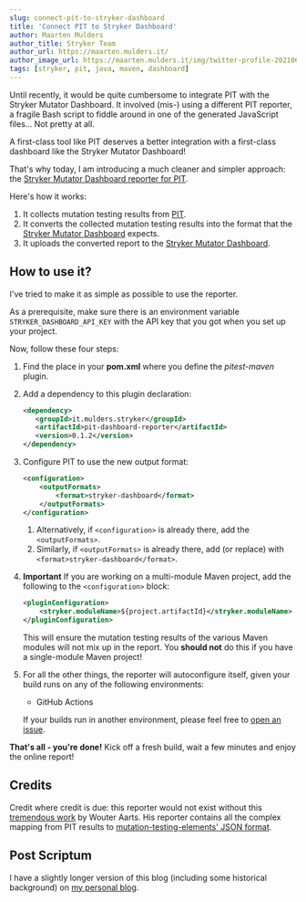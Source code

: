 ```yaml
---
slug: connect-pit-to-stryker-dashboard
title: 'Connect PIT to Stryker Dashboard'
author: Maarten Mulders
author_title: Stryker Team
author_url: https://maarten.mulders.it/
author_image_url: https://maarten.mulders.it/img/twitter-profile-202106.png
tags: [stryker, pit, java, maven, dashboard]
---
```


<head>
  <link rel="canonical" href="https://maarten.mulders.it/2022/07/mutation-testing-badge-with-pit-and-stryker-dashboard/" />
</head>

Until recently, it would be quite cumbersome to integrate PIT with the Stryker Mutator Dashboard.
It involved (mis-) using a different PIT reporter, a fragile Bash script to fiddle around in one of the generated JavaScript files...
Not pretty at all.

A first-class tool like PIT deserves a better integration with a first-class dashboard like the Stryker Mutator Dashboard!

<!-- truncate -->

That's why today, I am introducing a much cleaner and simpler approach: the [Stryker Mutator Dashboard reporter for PIT](https://github.com/mthmulders/pit-stryker-dashboard-reporter).

Here's how it works:

1. It collects mutation testing results from [PIT](https://pitest.org/).
1. It converts the collected mutation testing results into the format that the [Stryker Mutator Dashboard](https://dashboard.stryker-mutator.io/) expects.
1. It uploads the converted report to the [Stryker Mutator Dashboard](https://dashboard.stryker-mutator.io/).

## How to use it?

I've tried to make it as simple as possible to use the reporter.

As a prerequisite, make sure there is an environment variable `STRYKER_DASHBOARD_API_KEY` with the API key that you got when you set up your project.

Now, follow these four steps:

1. Find the place in your **pom.xml** where you define the _pitest-maven_ plugin.
2. Add a dependency to this plugin declaration:
   ```xml
   <dependency>
      <groupId>it.mulders.stryker</groupId>
      <artifactId>pit-dashboard-reporter</artifactId>
      <version>0.1.2</version>
   </dependency>
   ```
3. Configure PIT to use the new output format:
   ```xml
   <configuration>
       <outputFormats>
           <format>stryker-dashboard</format>
       </outputFormats>
   </configuration>
   ```
   1. Alternatively, if `<configuration>` is already there, add the `<outputFormats>`.
   2. Similarly, if `<outputFormats>` is already there, add (or replace) with `<format>stryker-dashboard</format>`.
4. **Important** If you are working on a multi-module Maven project, add the following to the `<configuration>` block:
   ```xml
   <pluginConfiguration>
       <stryker.moduleName>${project.artifactId}</stryker.moduleName>
   </pluginConfiguration>
   ```
   This will ensure the mutation testing results of the various Maven modules will not mix up in the report.
   You **should not** do this if you have a single-module Maven project!
5. For all the other things, the reporter will autoconfigure itself, given your build runs on any of the following environments:

   - GitHub Actions

   If your builds run in another environment, please feel free to [open an issue](https://github.com/mthmulders/pit-stryker-dashboard-reporter/issues/new).

**That's all - you're done!**
Kick off a fresh build, wait a few minutes and enjoy the online report!

## Credits

Credit where credit is due: this reporter would not exist without this [tremendous work](https://github.com/wmaarts/pitest-mutation-testing-elements-plugin) by Wouter Aarts.
His reporter contains all the complex mapping from PIT results to [mutation-testing-elements' JSON format](https://github.com/stryker-mutator/mutation-testing-elements/tree/master/packages/report-schema).

## Post Scriptum

I have a slightly longer version of this blog (including some historical background) on [my personal blog](https://maarten.mulders.it/2022/07/mutation-testing-badge-with-pit-and-stryker-dashboard/).

